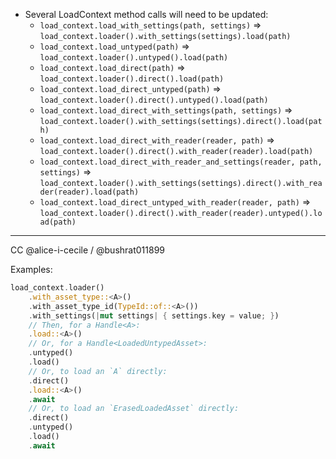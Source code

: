 
- Several LoadContext method calls will need to be updated:
  - `load_context.load_with_settings(path, settings)` => `load_context.loader().with_settings(settings).load(path)`
  - `load_context.load_untyped(path)` => `load_context.loader().untyped().load(path)`
  - `load_context.load_direct(path)` => `load_context.loader().direct().load(path)`
  - `load_context.load_direct_untyped(path)` => `load_context.loader().direct().untyped().load(path)`
  - `load_context.load_direct_with_settings(path, settings)` => `load_context.loader().with_settings(settings).direct().load(path)`
  - `load_context.load_direct_with_reader(reader, path)` => `load_context.loader().direct().with_reader(reader).load(path)`
  - `load_context.load_direct_with_reader_and_settings(reader, path, settings)` => `load_context.loader().with_settings(settings).direct().with_reader(reader).load(path)`
  - `load_context.load_direct_untyped_with_reader(reader, path)` => `load_context.loader().direct().with_reader(reader).untyped().load(path)`

---

CC @alice-i-cecile / @bushrat011899 

Examples:

```rust
load_context.loader()
    .with_asset_type::<A>()
    .with_asset_type_id(TypeId::of::<A>())
    .with_settings(|mut settings| { settings.key = value; })
    // Then, for a Handle<A>:
    .load::<A>()
    // Or, for a Handle<LoadedUntypedAsset>:
    .untyped()
    .load()
    // Or, to load an `A` directly:
    .direct()
    .load::<A>()
    .await
    // Or, to load an `ErasedLoadedAsset` directly:
    .direct()
    .untyped()
    .load()
    .await
```
